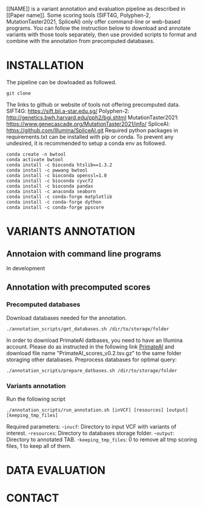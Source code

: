 [[NAME]] is a variant annotation and evaluation pipeline as described in [[Paper name]]. Some scoring tools (SIFT4G, Polyphen-2, MutationTaster2021, SpliceAI) only offer command-line or web-based programs. You can follow the instruction below to download and annotate variants with those tools separately, then use provided scripts to format and combine with the annotation from precomputed databases.

# INSTALLATION
The pipeline can be dowloaded as followed.
```
git clone 
```
The links to github or website of tools not offering precomputed data.
SIFT4G: https://sift.bii.a-star.edu.sg/ 
Polyphen-2: http://genetics.bwh.harvard.edu/pph2/bgi.shtml 
MutationTaster2021: https://www.genecascade.org/MutationTaster2021/info/ 
SpliceAI: https://github.com/Illumina/SpliceAI.git 
Required python packages in requirements.txt can be installed with pip or conda. To prevent any undesired, it is recommended to setup a conda env as followed.
```
conda create -n bwtool
conda activate bwtool
conda install -c bioconda htslib==1.3.2
conda install -c pwwang bwtool
conda install -c bioconda openssl=1.0
conda install -c bioconda cyvcf2
conda install -c bioconda pandas
conda install -c anaconda seaborn
conda install -c conda-forge matplotlib
conda install -c conda-forge dython
conda install -c conda-forge ppscore
```

# VARIANTS ANNOTATION
## Annotaion with command line programs
In development
## Annotation with precomputed scores
### Precomputed databases
Download databases needed for the annotation.
```
./annotation_scripts/get_databases.sh /dir/to/storage/folder
```
In order to download PrimateAI datbases, you need to have an Illumina account. Please do as instructed in the following link [PrimateAI](https://basespace.illumina.com/s/yYGFdGih1rXL) and download file name "PrimateAI_scores_v0.2.tsv.gz" to the same folder storaging other databases.
Preprocess databases for optimal query:
```
./annotation_scripts/prepare_datbases.sh /dir/to/storage/folder
```

### Variants annotation
Run the following script
```
./annotation_scripts/run_annotation.sh [inVCF] [resources] [output] [keeping_tmp_files]
```
Required parameters:
-```invcf```: Directory to input VCF with variants of interest.
-```resources```: Directory to databases storage folder.
-```output```: Directory to annotated TAB.
-```keeping_tmp_files```: 0 to remove all tmp scoring files, 1 to keep all of them.

# DATA EVALUATION

# CONTACT


